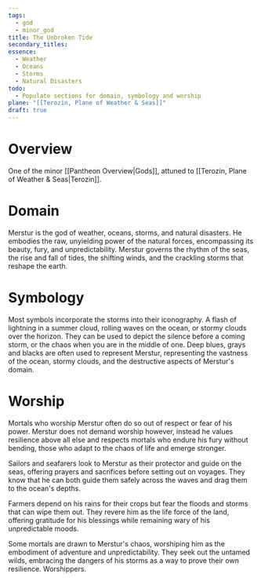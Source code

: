 ```yaml
---
tags:
  - god
  - minor_god
title: The Unbroken Tide
secondary_titles: 
essence:
  - Weather
  - Oceans
  - Storms
  - Natural Disasters
todo:
  - Populate sections for domain, symbology and worship
plane: "[[Terozin, Plane of Weather & Seas]]"
draft: true
---
```

# Overview
One of the minor [[Pantheon Overview|Gods]], attuned to [[Terozin, Plane of Weather & Seas|Terozin]].
# Domain
Merstur is the god of weather, oceans, storms, and natural disasters. He embodies the raw, unyielding power of the natural forces, encompassing its beauty, fury, and unpredictability. Merstur governs the rhythm of the seas, the rise and fall of tides, the shifting winds, and the crackling storms that reshape the earth.
# Symbology
Most symbols incorporate the storms into their iconography. A flash of lightning in a summer cloud, rolling waves on the ocean, or stormy clouds over the horizon. They can be used to depict the silence before a coming storm, or the chaos when you are in the middle of one. Deep blues, grays and blacks are often used to represent Merstur, representing the vastness of the ocean, stormy clouds, and the destructive aspects of Merstur's domain.
# Worship
Mortals who worship Merstur often do so out of respect or fear of his power. Merstur does not demand worship however, instead he values resilience above all else and respects mortals who endure his fury without bending, those who adapt to the chaos of life and emerge stronger.

Sailors and seafarers look to Merstur as their protector and guide on the seas, offering prayers and sacrifices before setting out on voyages. They know that he can both guide them safely across the waves and drag them to the ocean's depths.

Farmers depend on his rains for their crops but fear the floods and storms that can wipe them out. They revere him as the life force of the land, offering gratitude for his blessings while remaining wary of his unpredictable moods.

Some mortals are  drawn to Merstur's chaos, worshiping him as the embodiment of adventure and unpredictability. They seek out the untamed wilds, embracing the dangers of his storms as a way to prove their own resilience. Worshippers.